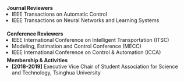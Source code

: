 
<h4 style="margin:0 10px 0;">Journal Reviewers</h4>

<ul style="margin:0 0 20px;">
  <li> IEEE Transactions on Automatic Control </li>
  <li> IEEE Transactions on Neural Networks and Learning Systems </li>
</ul>

<h4 style="margin:0 10px 0;">Conference Reviewers</h4>

<ul style="margin:0 0 5px;">
  <li> IEEE International Conference on Intelligent Transportation (ITSC) </li>
  <li> Modeling, Estimation and Control Conference (MECC) </li>
  <li> IEEE International Conference on Control & Automation (ICCA) </li>
</ul>

<h4 style="margin:0 10px 0;">Membership & Activities</h4>

<ul style="margin:0 0 20px;">
  <li><strong>[2018-2019]</strong> Executive Vice Chair of Student Association for Science and Technology, Tsinghua University</li>
</ul>
